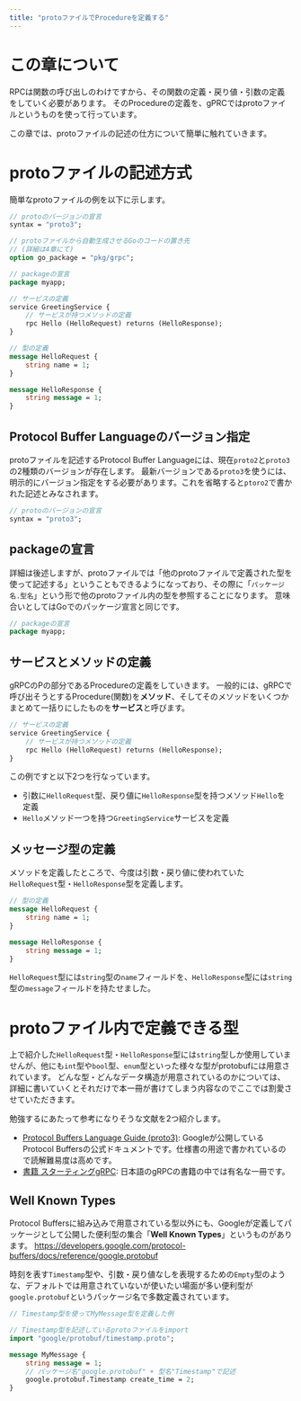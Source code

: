 ```yaml
---
title: "protoファイルでProcedureを定義する"
---
```

# この章について
RPCは関数の呼び出しのわけですから、その関数の定義・戻り値・引数の定義をしていく必要があります。
そのProcedureの定義を、gPRCではprotoファイルというものを使って行っています。

この章では、protoファイルの記述の仕方について簡単に触れていきます。

# protoファイルの記述方式
簡単なprotoファイルの例を以下に示します。
```protobuf
// protoのバージョンの宣言
syntax = "proto3";

// protoファイルから自動生成させるGoのコードの置き先
// (詳細は4章にて)
option go_package = "pkg/grpc";

// packageの宣言
package myapp;

// サービスの定義
service GreetingService {
	// サービスが持つメソッドの定義
	rpc Hello (HelloRequest) returns (HelloResponse); 
}

// 型の定義
message HelloRequest {
	string name = 1;
}

message HelloResponse {
	string message = 1;
}
```

## Protocol Buffer Languageのバージョン指定
protoファイルを記述するProtocol Buffer Languageには、現在`proto2`と`proto3`の2種類のバージョンが存在します。
最新バージョンである`proto3`を使うには、明示的にバージョン指定をする必要があります。これを省略すると`ptoro2`で書かれた記述とみなされます。
```protobuf
// protoのバージョンの宣言
syntax = "proto3";
```

## packageの宣言
詳細は後述しますが、protoファイルでは「他のprotoファイルで定義された型を使って記述する」ということもできるようになっており、その際に「`パッケージ名.型名`」という形で他のprotoファイル内の型を参照することになります。
意味合いとしてはGoでのパッケージ宣言と同じです。
```protobuf
// packageの宣言
package myapp;
```

## サービスとメソッドの定義
gRPCのPの部分であるProcedureの定義をしていきます。
一般的には、gRPCで呼び出そうとするProcedure(関数)を**メソッド**、そしてそのメソッドをいくつかまとめて一括りにしたものを**サービス**と呼びます。
```protobuf
// サービスの定義
service GreetingService {
	// サービスが持つメソッドの定義
	rpc Hello (HelloRequest) returns (HelloResponse); 
}
```
この例ですと以下2つを行なっています。
- 引数に`HelloRequest`型、戻り値に`HelloResponse`型を持つメソッド`Hello`を定義
- `Hello`メソッド一つを持つ`GreetingService`サービスを定義

## メッセージ型の定義
メソッドを定義したところで、今度は引数・戻り値に使われていた`HelloRequest`型・`HelloResponse`型を定義します。
```protobuf
// 型の定義
message HelloRequest {
	string name = 1;
}

message HelloResponse {
	string message = 1;
}
```
`HelloRequest`型には`string`型の`name`フィールドを、`HelloResponse`型には`string`型の`message`フィールドを持たせました。








# protoファイル内で定義できる型
上で紹介した`HelloRequest`型・`HelloResponse`型には`string`型しか使用していませんが、他にも`int`型や`bool`型、`enum`型といった様々な型がprotobufには用意されています。
どんな型・どんなデータ構造が用意されているのかについては、詳細に書いていくとそれだけで本一冊が書けてしまう内容なのでここでは割愛させていただきます。

勉強するにあたって参考になりそうな文献を2つ紹介します。
- [Protocol Buffers Language Guide (proto3)](https://developers.google.com/protocol-buffers/docs/proto3): Googleが公開しているProtocol Buffersの公式ドキュメントです。仕様書の用途で書かれているので読解難易度は高めです。
- [書籍 スターティングgRPC](https://nextpublishing.jp/book/11746.html): 日本語のgRPCの書籍の中では有名な一冊です。

## Well Known Types
Protocol Buffersに組み込みで用意されている型以外にも、Googleが定義してパッケージとして公開した便利型の集合「**Well Known Types**」というものがあります。
https://developers.google.com/protocol-buffers/docs/reference/google.protobuf

時刻を表す`Timestamp`型や、引数・戻り値なしを表現するための`Empty`型のような、デフォルトでは用意されていないが使いたい場面が多い便利型が`google.protobuf`というパッケージ名で多数定義されています。

```protobuf
// Timestamp型を使ってMyMessage型を定義した例

// Timestamp型を記述しているprotoファイルをimport
import "google/protobuf/timestamp.proto";

message MyMessage {
	string message = 1;
	// パッケージ名"google.protobuf" + 型名"Timestamp"で記述
	google.protobuf.Timestamp create_time = 2;
}
```